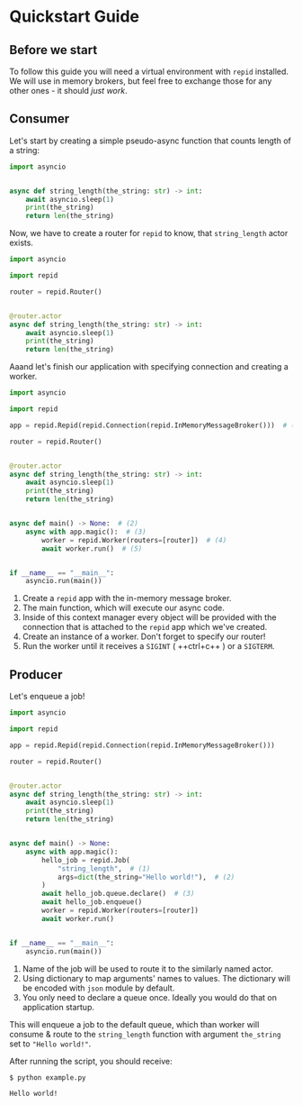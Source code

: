 # Quickstart Guide

## Before we start

To follow this guide you will need a virtual environment with `repid` installed.
We will use in memory brokers, but feel free to exchange those for any other ones -
it should *just work*.

## Consumer

Let's start by creating a simple pseudo-async function that counts length of a string:

```python
import asyncio


async def string_length(the_string: str) -> int:
    await asyncio.sleep(1)
    print(the_string)
    return len(the_string)
```

Now, we have to create a router for `repid` to know, that `string_length` actor exists.

```python hl_lines="5 8"
import asyncio

import repid

router = repid.Router()


@router.actor
async def string_length(the_string: str) -> int:
    await asyncio.sleep(1)
    print(the_string)
    return len(the_string)
```

Aaand let's finish our application with specifying connection and creating a worker.

```python
import asyncio

import repid

app = repid.Repid(repid.Connection(repid.InMemoryMessageBroker()))  # (1)

router = repid.Router()


@router.actor
async def string_length(the_string: str) -> int:
    await asyncio.sleep(1)
    print(the_string)
    return len(the_string)


async def main() -> None:  # (2)
    async with app.magic():  # (3)
        worker = repid.Worker(routers=[router])  # (4)
        await worker.run()  # (5)


if __name__ == "__main__":
    asyncio.run(main())
```

1. Create a `repid` app with the in-memory message broker.
2. The main function, which will execute our async code.
3. Inside of this context manager every object will be provided with the connection
that is attached to the `repid` app which we've created.
4. Create an instance of a worker. Don't forget to specify our router!
5. Run the worker until it receives a `SIGINT` ( ++ctrl+c++ ) or a `SIGTERM`.

## Producer

Let's enqueue a job!

```python hl_lines="18-24" title="example.py"
import asyncio

import repid

app = repid.Repid(repid.Connection(repid.InMemoryMessageBroker()))

router = repid.Router()


@router.actor
async def string_length(the_string: str) -> int:
    await asyncio.sleep(1)
    print(the_string)
    return len(the_string)


async def main() -> None:
    async with app.magic():
        hello_job = repid.Job(
            "string_length",  # (1)
            args=dict(the_string="Hello world!"),  # (2)
        )
        await hello_job.queue.declare()  # (3)
        await hello_job.enqueue()
        worker = repid.Worker(routers=[router])
        await worker.run()


if __name__ == "__main__":
    asyncio.run(main())
```

1. Name of the job will be used to route it to the similarly named actor.
2. Using dictionary to map arguments' names to values.
The dictionary will be encoded with `json` module by default.
3. You only need to declare a queue once. Ideally you would do that on application startup.

This will enqueue a job to the default queue, which than worker will consume
& route to the `string_length` function with argument `the_string` set to `"Hello world!"`.

After running the script, you should receive:

```bash
$ python example.py

Hello world!

```
